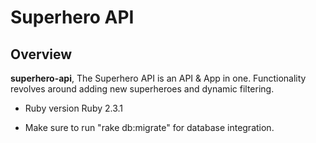 # Superhero API



## Overview

**superhero-api**, The Superhero API is an API & App in one. Functionality revolves around adding new superheroes and dynamic filtering.

* Ruby version
  Ruby 2.3.1

* Make sure to run "rake db:migrate" for database integration.
